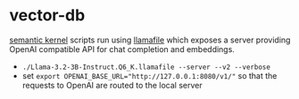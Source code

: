 # vector-db

[semantic kernel](https://github.com/microsoft/semantic-kernel/tree/main) scripts run using [llamafile](https://github.com/Mozilla-Ocho/llamafile) which exposes a server providing OpenAI compatible API for chat completion and embeddings.
  - ```./Llama-3.2-3B-Instruct.Q6_K.llamafile --server --v2 --verbose```
  - set ```export OPENAI_BASE_URL="http://127.0.0.1:8080/v1/"``` so that the requests to OpenAI are routed to the local server
